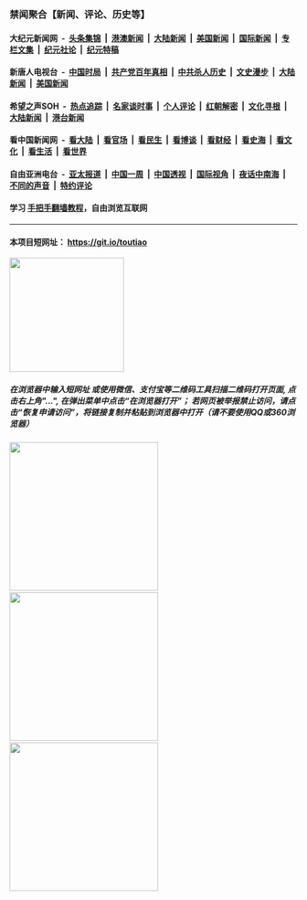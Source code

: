 ### 禁闻聚合【新闻、评论、历史等】

#### 大纪元新闻网 &nbsp;-&nbsp; [头条集锦](indexes/E头条集锦.md?t=02041944) &nbsp;|&nbsp; [港澳新闻](indexes/E港澳新闻.md?t=02041944)  &nbsp;|&nbsp; [大陆新闻](indexes/E大陆新闻.md?t=02041944) &nbsp;|&nbsp; [美国新闻](indexes/E美国新闻.md?t=02041944) &nbsp;|&nbsp; [国际新闻](indexes/E国际新闻.md?t=02041944) &nbsp;|&nbsp; [专栏文集](indexes/E专栏文集.md?t=02041944) &nbsp;|&nbsp; [纪元社论](indexes/E纪元社论.md?t=02041944) &nbsp;|&nbsp; [纪元特稿](indexes/E纪元特稿.md?t=02041944) 

#### 新唐人电视台 &nbsp;-&nbsp; [中国时局](indexes/N中国时局.md?t=02041944) &nbsp;|&nbsp; [共产党百年真相](indexes/N共产党百年真相.md?t=02041944) &nbsp;|&nbsp; [中共杀人历史](indexes/N中共杀人历史.md?t=02041944) &nbsp;|&nbsp; [文史漫步](indexes/N文史漫步.md?t=02041944) &nbsp;|&nbsp; [大陆新闻](indexes/N大陆新闻.md?t=02041944) &nbsp;|&nbsp; [美国新闻](indexes/N美国新闻.md?t=02041944)

#### 希望之声SOH &nbsp;-&nbsp; [热点追踪](indexes/H热点追踪.md?t=02041944) &nbsp;|&nbsp; [名家谈时事](indexes/H名家谈时事.md?t=02041944) &nbsp;|&nbsp; [个人评论](indexes/H个人评论.md?t=02041944)  &nbsp;|&nbsp; [红朝解密](indexes/H红朝解密.md?t=02041944) &nbsp;|&nbsp; [文化寻根](indexes/H文化寻根.md?t=02041944) &nbsp;|&nbsp; [大陆新闻](indexes/H大陆新闻.md?t=02041944) &nbsp;|&nbsp; [港台新闻](indexes/H港台新闻.md?t=02041944)

#### 看中国新闻网 &nbsp;-&nbsp; [看大陆](indexes/S看大陆.md?t=02041944) &nbsp;|&nbsp; [看官场](indexes/S看官场.md?t=02041944) &nbsp;|&nbsp; [看民生](indexes/S看民生.md?t=02041944)  &nbsp;|&nbsp; [看博谈](indexes/S看博谈.md?t=02041944) &nbsp;|&nbsp; [看财经](indexes/S看财经.md?t=02041944) &nbsp;|&nbsp; [看史海](indexes/S看史海.md?t=02041944) &nbsp;|&nbsp; [看文化](indexes/S看文化.md?t=02041944) &nbsp;|&nbsp; [看生活](indexes/S看生活.md?t=02041944) &nbsp;|&nbsp; [看世界](indexes/S看世界.md?t=02041944)

#### 自由亚洲电台 &nbsp;-&nbsp; [亚太报道](indexes/R亚太报道.md?t=02041944) &nbsp;|&nbsp; [中国一周](indexes/R中国一周.md?t=02041944) &nbsp;|&nbsp; [中国透视](indexes/R中国透视.md?t=02041944)  &nbsp;|&nbsp; [国际视角](indexes/R国际视角.md?t=02041944) &nbsp;|&nbsp; [夜话中南海](indexes/R夜话中南海.md?t=02041944) &nbsp;|&nbsp; [不同的声音](indexes/R不同的声音.md?t=02041944) &nbsp;|&nbsp; [特约评论](indexes/R特约评论.md?t=02041944)

#### 学习 [手把手翻墙教程](https://github.com/gfw-breaker/guides/wiki)，自由浏览互联网

----

#### 本项目短网址： https://git.io/toutiao
<img src="https://raw.githubusercontent.com/gfw-breaker/banned-news/master/scripts/img/qr.png" width="200px"/>  

##### 在浏览器中输入短网址 或使用微信、支付宝等二维码工具扫描二维码打开页面, 点击右上角"...", 在弹出菜单中点击“在浏览器打开”； 若网页被举报禁止访问，请点击“恢复申请访问”，将链接复制并粘贴到浏览器中打开（请不要使用QQ或360浏览器）

<img src="https://raw.githubusercontent.com/gfw-breaker/banned-news/master/scripts/img/1.png" width="260px"/> &nbsp; <img src="https://raw.githubusercontent.com/gfw-breaker/banned-news/master/scripts/img/2.png" width="260px"/> &nbsp; <img src="https://raw.githubusercontent.com/gfw-breaker/banned-news/master/scripts/img/3.png" width="260px"/>
